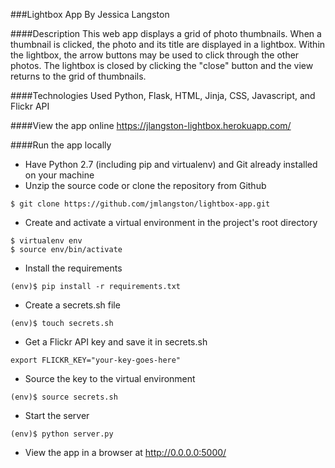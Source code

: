 ###Lightbox App
By Jessica Langston

####Description
This web app displays a grid of photo thumbnails. When a thumbnail is clicked, the photo and its title are displayed in a lightbox. Within the lightbox, the arrow buttons may be used to click through the other photos. The lightbox is closed by clicking the "close" button and the view returns to the grid of thumbnails.

####Technologies Used
Python, Flask, HTML, Jinja, CSS, Javascript, and Flickr API

####View the app online
https://jlangston-lightbox.herokuapp.com/

####Run the app locally
* Have Python 2.7 (including pip and virtualenv) and Git already installed on your machine
* Unzip the source code or clone the repository from Github
```
$ git clone https://github.com/jmlangston/lightbox-app.git
```
* Create and activate a virtual environment in the project's root directory
```
$ virtualenv env
$ source env/bin/activate
```
* Install the requirements
```
(env)$ pip install -r requirements.txt
```
* Create a secrets.sh file
```
(env)$ touch secrets.sh
```
* Get a Flickr API key and save it in secrets.sh
```
export FLICKR_KEY="your-key-goes-here"
```
* Source the key to the virtual environment
```
(env)$ source secrets.sh
```
* Start the server
```
(env)$ python server.py
```
* View the app in a browser at http://0.0.0.0:5000/
